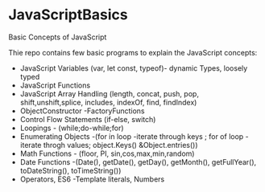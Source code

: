 # JavaScriptBasics
Basic Concepts of JavaScript

Thie repo contains few basic programs to explain the JavaScript concepts:

* JavaScript Variables (var, let const, typeof)- dynamic Types, loosely typed
* JavaScript Functions
* JavaScript Array Handling (length, concat, push, pop, shift,unshift,splice, includes, indexOf, find, findIndex)
* ObjectConstructor -FactoryFunctions
* Control Flow Statements (if-else, switch)
* Loopings - (while;do-while;for)
* Enumerating Objects -(for in loop -iterate through keys ; for of loop -iterate throgh values; object.Keys() &Object.entries())
* Math Functions - (floor, PI, sin,cos,max,min,random)
* Date Functions -(Date(), getDate(), getDay(), getMonth(), getFullYear(), toDateString(), toTimeString())
* Operators, ES6 -Template literals, Numbers
